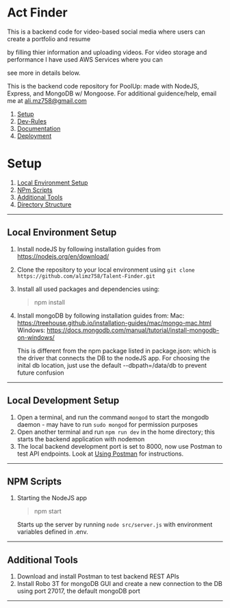 # Act Finder

This is a backend code for video-based social media where users can create a portfolio and resume 

by filling thier information and uploading videos. For video storage and performance I have used AWS Services where you can

see more in details below.


This is the backend code repository for PoolUp: made with NodeJS, Express, and MongoDB w/ Mongoose.
For additional guidence/help, email me at ali.mz758@gmail.com

1. [Setup](#setup)
2. [Dev-Rules](#dev-rules)
3. [Documentation](#documentation)
4. [Deployment](#deployment)

# Setup

1. [Local Environment Setup](#local-environment-setup)
2. [NPm Scripts](#npm-scripts)
3. [Additional Tools](#additional-tools)
4. [Directory Structure](#directory-structure)

---

## Local Environment Setup

1. Install nodeJS by following installation guides from https://nodejs.org/en/download/
2. Clone the repository to your local environment using `git clone https://github.com/alimz758/Talent-Finder.git`
3. Install all used packages and dependencies using:
   > npm install

4. Install mongoDB by following installation guides from:
   Mac: https://treehouse.github.io/installation-guides/mac/mongo-mac.html
   Windows: https://docs.mongodb.com/manual/tutorial/install-mongodb-on-windows/

   This is different from the npm package listed in package.json: which is the driver that connects the DB to the nodeJS app.
   For choosing the inital db location, just use the default --dbpath=/data/db to prevent future confusion


---

## Local Development Setup

1. Open a terminal, and run the command `mongod` to start the mongodb daemon - may have to run `sudo mongod` for permission purposes
2. Open another terminal and run `npm run dev` in the home directory; this starts the backend application with nodemon
3. The local backend development port is set to 8000, now use Postman to test API endpoints. Look at [Using Postman](#using-postman) for instructions.

---

## NPM Scripts

1. Starting the NodeJS app

   > npm start

   Starts up the server by running `node src/server.js` with environment variables defined in .env.


---

## Additional Tools

1. Download and install Postman to test backend REST APIs
2. Install Robo 3T for mongoDB GUI and create a new connection to the DB using port 27017, the default mongoDB port

---

